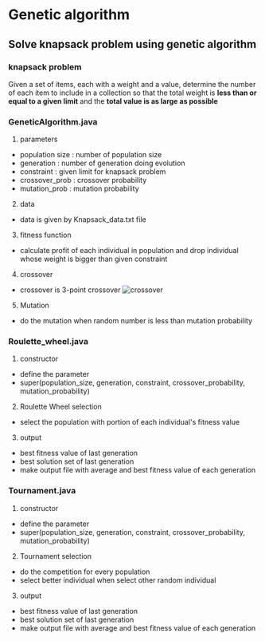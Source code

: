 # Genetic algorithm
## Solve knapsack problem using genetic algorithm
### knapsack problem 
Given a set of items, each with a weight and a value, determine the number of each item to include in a collection so that the total weight is **less than or equal to a given limit** and the **total value is as large as possible**
### GeneticAlgorithm.java
1. parameters 
* population size : number of population size 
* generation : number of generation doing evolution
* constraint : given limit for knapsack problem
* crossover_prob : crossover probability
* mutation_prob : mutation probability

2. data 
* data is given by Knapsack_data.txt file

3. fitness function
* calculate profit of each individual in population and drop individual whose weight is bigger than given constraint

4. crossover 
* crossover is 3-point crossover
![crossover](knapsack_problem/crossover.PNG)

5. Mutation
* do the mutation when random number is less than mutation probability

### Roulette_wheel.java
1. constructor
* define the parameter
* super(population_size, generation, constraint, crossover_probability, mutation_probability)

2. Roulette Wheel selection
* select the population with portion of each individual's fitness value

3. output
* best fitness value of last generation
* best solution set of last generation
* make output file with average and best fitness value of each generation

### Tournament.java
1. constructor
* define the parameter
* super(population_size, generation, constraint, crossover_probability, mutation_probability)

2. Tournament selection
* do the competition for every population
* select better individual when select other random individual

3. output
* best fitness value of last generation
* best solution set of last generation
* make output file with average and best fitness value of each generation


